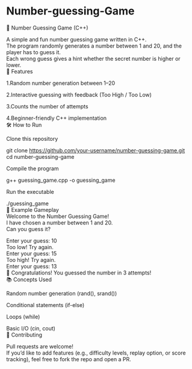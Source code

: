 # Number-guessing-Game
🎯 Number Guessing Game (C++)

A simple and fun number guessing game written in C++.<br>
The program randomly generates a number between 1 and 20, and the player has to guess it.<br>
Each wrong guess gives a hint whether the secret number is higher or lower.<br>
🚀 Features

1.Random number generation between 1–20<br>

2.Interactive guessing with feedback (Too High / Too Low)<br>

3.Counts the number of attempts<br>

4.Beginner-friendly C++ implementation<br>
🛠️ How to Run<br>

Clone this repository<br>

git clone https://github.com/your-username/number-guessing-game.git<br>
cd number-guessing-game<br>


Compile the program<br>

g++ guessing_game.cpp -o guessing_game<br>


Run the executable<br>

./guessing_game<br>
📸 Example Gameplay<br>
Welcome to the Number Guessing Game!<br>
I have chosen a number between 1 and 20.<br>
Can you guess it?<br>

Enter your guess: 10<br>
Too low! Try again.<br>
Enter your guess: 15<br>
Too high! Try again.<br>
Enter your guess: 13<br>
🎉 Congratulations! You guessed the number in 3 attempts!<br>
📚 Concepts Used<br>

Random number generation (rand(), srand())<br>

Conditional statements (if-else)<br>

Loops (while)<br>

Basic I/O (cin, cout)<br>
🤝 Contributing<br>

Pull requests are welcome!<br>
If you’d like to add features (e.g., difficulty levels, replay option, or score tracking), feel free to fork the repo and open a PR.<br>
